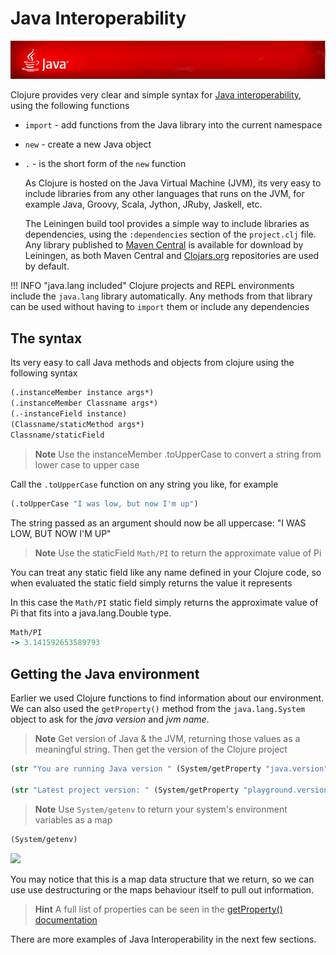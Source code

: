 # Java Interoperability

![Oracle Java](/images/java-banner.png)

  Clojure provides very clear and simple syntax for [Java interoperability](http://clojure.org/java_interop), using the following functions

* `import` - add functions from the Java library into the current namespace
* `new` - create a new Java object
* `.` - is the short form of the `new` function

  As Clojure is hosted on the Java Virtual Machine (JVM), its very easy to include libraries from any other languages that runs on the JVM, for example Java, Groovy, Scala, Jython, JRuby, Jaskell, etc.

  The Leiningen build tool provides a simple way to include libraries as dependencies, using the `:dependencies` section of the `project.clj` file. Any library published to [Maven Central](http://search.maven.org/) is available for download by Leiningen, as both Maven Central and [Clojars.org](https://clojars.org) repositories are used by default.

!!! INFO "java.lang included"
    Clojure projects and REPL environments include the `java.lang` library automatically.  Any methods from that library can be used without having to `import` them or include any dependencies

## The syntax

  Its very easy to call Java methods and objects from clojure using the following syntax

```clojure
(.instanceMember instance args*)
(.instanceMember Classname args*)
(.-instanceField instance)
(Classname/staticMethod args*)
Classname/staticField
```

> **Note** Use the instanceMember .toUpperCase to convert a string from lower case to upper case

<!--sec data-title="Reveal answer..." data-id="answer001" data-collapse=true ces-->

Call the `.toUpperCase` function on any string you like, for example

```clojure
(.toUpperCase "I was low, but now I'm up")
```

The string passed as an argument should now be all uppercase: "I WAS LOW, BUT NOW I'M UP"

<!--endsec-->

> **Note** Use the staticField `Math/PI` to return the approximate value of Pi

<!--sec data-title="Reveal answer..." data-id="answer002" data-collapse=true ces-->

You can treat any static field like any name defined in your Clojure code, so when evaluated the static field simply returns the value it represents

In this case the `Math/PI` static field simply returns the approximate value of Pi that fits into a java.lang.Double type.

```clojure
Math/PI
-> 3.141592653589793
```
<!--endsec-->

## Getting the Java environment

  Earlier we used Clojure functions to find information about our environment.  We can also used the `getProperty()` method from the `java.lang.System` object to ask for the _java version_ and _jvm name_.

> **Note** Get version of Java & the JVM, returning those values as a meaningful string.  Then get the version of the Clojure project

<!--sec data-title="Reveal answer..." data-id="answer003" data-collapse=true ces-->

```clojure
(str "You are running Java version " (System/getProperty "java.version") "with the JVM" (System/getProperty "java.vm.name"))

(str "Latest project version: " (System/getProperty "playground.version"))
```
<!--endsec-->

> **Note** Use `System/getenv` to return your system's environment variables as a map

<!--sec data-title="Reveal answer..." data-id="answer004" data-collapse=true ces-->
```clojure
(System/getenv)
```

![](../images/clojure-playground-getenv.png)

  You may notice that this is a map data structure that we return, so we can use use destructuring or the maps behaviour itself to pull out information.

> **Hint** A full list of properties can be seen in the [getProperty() documentation](http://docs.oracle.com/javase/8/docs/api/java/lang/System.html)

  There are more examples of Java Interoperability in the next few sections.

<!--endsec-->
